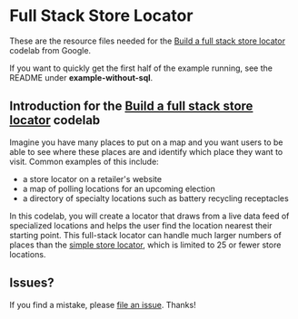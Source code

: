 # Full Stack Store Locator

These are the resource files needed for the [Build a full stack store locator](https://codelabs.developers.google.com/codelabs/full-stack-store-locator/)
codelab from Google.

If you want to quickly get the first half of the example running, see the README under **example-without-sql**.
## Introduction for the [Build a full stack store locator](https://codelabs.developers.google.com/codelabs/full-stack-store-locator/) codelab

Imagine you have many places to put on a map and you want users to be able to see where these places are and identify which place they want to visit. Common examples of this include:
* a store locator on a retailer's website
* a map of polling locations for an upcoming election
* a directory of specialty locations such as battery recycling receptacles

In this codelab, you will create a locator that draws from a live data feed of specialized locations and helps the user find the location nearest their starting point. This full-stack locator can handle much larger numbers of places than the [simple store locator](https://github.com/googlecodelabs/google-maps-simple-store-locator), which is limited to 25 or fewer store locations.

## Issues?
If you find a mistake, please [file an issue](https://github.com/googlecodelabs/full-stack-store-locator/issues). Thanks!